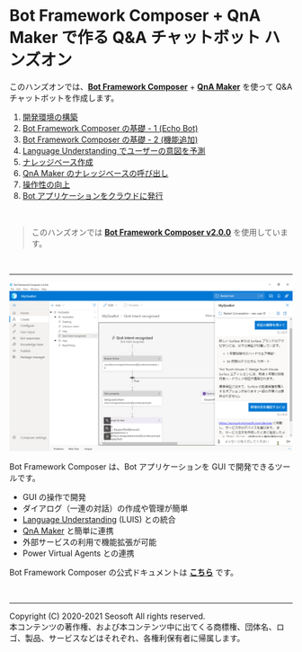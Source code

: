 # Bot Framework Composer + QnA Maker で作る Q&A チャットボット ハンズオン

このハンズオンでは、[**Bot Framework Composer**](https://aka.ms/bfc-doc) + [**QnA Maker**](https://www.qnamaker.ai/) を使って Q&A チャットボットを作成します。

1. [開発環境の構築](./docs/01_install.md)
2. [Bot Framework Composer の基礎 - 1 (Echo Bot)](./docs/02_composer_basic.md)
3. [Bot Framework Composer の基礎 - 2 (機能追加)](./docs/03_composer_basic2.md)  
4. [Language Understanding でユーザーの意図を予測](./docs/04_composer_luis.md)　　
5. [ナレッジベース作成](./docs/05_create_knowledgebase.md)  
6. [QnA Maker のナレッジベースの呼び出し](./docs/06_test_qnatrigger.md)  
7. [操作性の向上](./docs/07_help_and_suggestion.md)
8. [Bot アプリケーションをクラウドに発行](./docs/08_deploy_bot.md)  

<br />

> このハンズオンでは [**Bot Framework Composer v2.0.0**](https://techcommunity.microsoft.com/t5/azure-ai/build-2021-conversational-ai-update/ba-p/2375203) を使用しています。 

<br />

---

<img src="./docs/images/bfcomp_main.jpg" width="540px" />

Bot Framework Composer は、Bot アプリケーションを GUI で開発できるツールです。

- GUI の操作で開発
- ダイアログ（一連の対話）の作成や管理が簡単
- [Language Understanding](https://luis.ai/) (LUIS) との統合
- [QnA Maker](https://qnamaker.ai/) と簡単に連携
- 外部サービスの利用で機能拡張が可能
- Power Virtual Agents との連携

Bot Framework Composer の公式ドキュメントは [**こちら**](https://aka.ms/bfc-doc) です。

<br />

---

Copyright (C) 2020-2021 Seosoft All rights reserved.  
本コンテンツの著作権、および本コンテンツ中に出てくる商標権、団体名、ロゴ、製品、サービスなどはそれぞれ、各権利保有者に帰属します。
